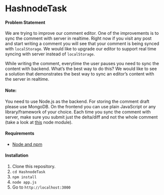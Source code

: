 # HashnodeTask

#### Problem Statement

We are trying to improve our comment editor. One of the improvements is to sync the comment with server in realtime. Right now if you visit any post and start writing a comment you will see that your comment is being synced with `localStorage`. We would like to upgrade our editor to support real time syncing with server instead of `localStorage`.
 
While writing the comment, everytime the user pauses you need to sync the content with backend. What’s the best way to do this? We would like to see a solution that demonstrates the best way to sync an editor’s content with the server in realtime. 
 
#### Note:  
You need to use Node.js as the backend. For storing the comment draft please use MongoDB. 
On the frontend you can use plain JavaScript or any library/framework of your choice.
Each time you sync the comment with server, make sure you submit just the delta/diff and not the whole comment (take a look at [this][this] node module).

#### Requirements

- [Node and npm](http://nodejs.org)

#### Installation

1. Clone this repository.
2. `cd HashnodeTask`
3. `npm install`
3. `node app.js`
4. Go to `http://localhost:3000`


[this]: https://github.com/marcelklehr/diff_match_patch